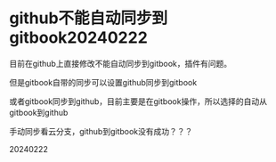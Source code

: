 # github不能自动同步到gitbook20240222

目前在github上直接修改不能自动同步到gitbook，插件有问题。

但是gitbook自带的同步可以设置github同步到gitbook

或者gitbook同步到github，目前主要是在gitbook操作，所以选择的自动从gitbook到github

手动同步看云分支，github到gitbook没有成功？？？

20240222
